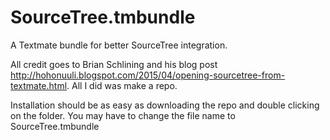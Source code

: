 # SourceTree.tmbundle
A Textmate bundle for better SourceTree integration.

All credit goes to Brian Schlining and his blog post http://hohonuuli.blogspot.com/2015/04/opening-sourcetree-from-textmate.html. All I did was make a repo.

Installation should be as easy as downloading the repo and double clicking on the folder. You may have to change the file name to SourceTree.tmbundle 

